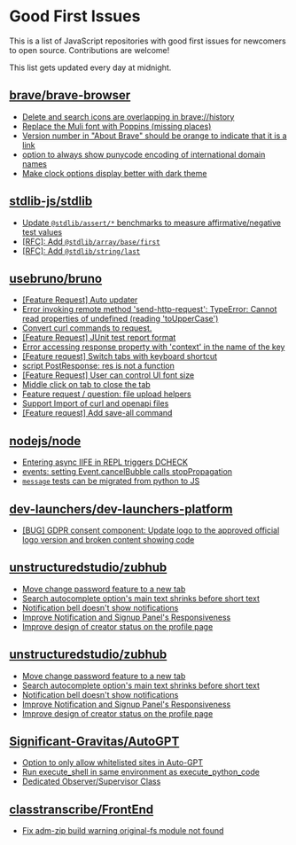 # Good First Issues

This is a list of JavaScript repositories with good first issues for newcomers to open source. Contributions are welcome!

This list gets updated every day at midnight.

## [brave/brave-browser](https://github.com/brave/brave-browser)

- [Delete and search icons are overlapping in brave://history](https://github.com/brave/brave-browser/issues/32399)
- [Replace the Muli font with Poppins (missing places)](https://github.com/brave/brave-browser/issues/27081)
- [Version number in "About Brave" should be orange to indicate that it is a link](https://github.com/brave/brave-browser/issues/26040)
- [option to always show punycode encoding of international domain names](https://github.com/brave/brave-browser/issues/17232)
- [Make clock options display better with dark theme](https://github.com/brave/brave-browser/issues/12061)

## [stdlib-js/stdlib](https://github.com/stdlib-js/stdlib)

- [Update `@stdlib/assert/*` benchmarks to measure affirmative/negative test values](https://github.com/stdlib-js/stdlib/issues/1148)
- [[RFC]: Add `@stdlib/array/base/first`](https://github.com/stdlib-js/stdlib/issues/857)
- [[RFC]: Add `@stdlib/string/last`](https://github.com/stdlib-js/stdlib/issues/854)

## [usebruno/bruno](https://github.com/usebruno/bruno)

- [[Feature Request] Auto updater](https://github.com/usebruno/bruno/issues/103)
- [Error invoking remote method 'send-http-request': TypeError: Cannot read properties of undefined (reading 'toUpperCase')](https://github.com/usebruno/bruno/issues/1002)
- [Convert curl commands to request.](https://github.com/usebruno/bruno/issues/338)
- [[Feature Request] JUnit test report format](https://github.com/usebruno/bruno/issues/503)
- [Error accessing response property with 'context' in the name of the key](https://github.com/usebruno/bruno/issues/521)
- [[Feature request] Switch tabs with keyboard shortcut](https://github.com/usebruno/bruno/issues/736)
- [script PostResponse: res is not a function ](https://github.com/usebruno/bruno/issues/481)
- [[Feature Request] User can control UI font size](https://github.com/usebruno/bruno/issues/713)
- [Middle click on tab to close the tab](https://github.com/usebruno/bruno/issues/485)
- [Feature request / question: file upload helpers](https://github.com/usebruno/bruno/issues/195)
- [Support Import of curl and openapi files](https://github.com/usebruno/bruno/issues/194)
- [[Feature request] Add save-all command](https://github.com/usebruno/bruno/issues/737)

## [nodejs/node](https://github.com/nodejs/node)

- [Entering async IIFE in REPL triggers DCHECK](https://github.com/nodejs/node/issues/38685)
- [events: setting Event.cancelBubble calls stopPropagation](https://github.com/nodejs/node/issues/50401)
- [`message` tests can be migrated from python to JS](https://github.com/nodejs/node/issues/47707)

## [dev-launchers/dev-launchers-platform](https://github.com/dev-launchers/dev-launchers-platform)

- [[BUG] GDPR consent component: Update logo to the approved official logo version and broken content showing code](https://github.com/dev-launchers/dev-launchers-platform/issues/857)

## [unstructuredstudio/zubhub](https://github.com/unstructuredstudio/zubhub)

- [Move change password feature to a new tab](https://github.com/unstructuredstudio/zubhub/issues/984)
- [Search autocomplete option's main text shrinks before short text](https://github.com/unstructuredstudio/zubhub/issues/419)
- [Notification bell doesn't show notifications](https://github.com/unstructuredstudio/zubhub/issues/992)
- [Improve Notification and Signup Panel's Responsiveness](https://github.com/unstructuredstudio/zubhub/issues/991)
- [Improve design of creator status on the profile page](https://github.com/unstructuredstudio/zubhub/issues/897)

## [unstructuredstudio/zubhub](https://github.com/unstructuredstudio/zubhub)

- [Move change password feature to a new tab](https://github.com/unstructuredstudio/zubhub/issues/984)
- [Search autocomplete option's main text shrinks before short text](https://github.com/unstructuredstudio/zubhub/issues/419)
- [Notification bell doesn't show notifications](https://github.com/unstructuredstudio/zubhub/issues/992)
- [Improve Notification and Signup Panel's Responsiveness](https://github.com/unstructuredstudio/zubhub/issues/991)
- [Improve design of creator status on the profile page](https://github.com/unstructuredstudio/zubhub/issues/897)

## [Significant-Gravitas/AutoGPT](https://github.com/Significant-Gravitas/AutoGPT)

- [Option to only allow whitelisted sites in Auto-GPT](https://github.com/Significant-Gravitas/AutoGPT/issues/5289)
- [Run execute_shell in same environment as execute_python_code](https://github.com/Significant-Gravitas/AutoGPT/issues/1299)
- [Dedicated Observer/Supervisor Class](https://github.com/Significant-Gravitas/AutoGPT/issues/4242)

## [classtranscribe/FrontEnd](https://github.com/classtranscribe/FrontEnd)

- [Fix adm-zip build warning original-fs module not found](https://github.com/classtranscribe/FrontEnd/issues/734)

